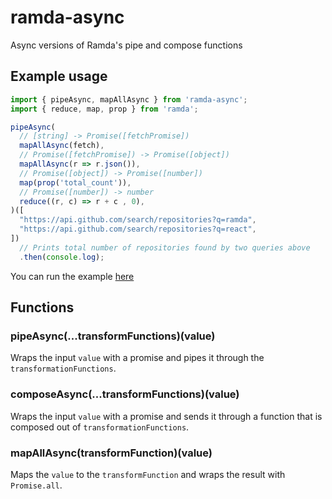 # ramda-async
Async versions of Ramda's pipe and compose functions


## Example usage
```js
import { pipeAsync, mapAllAsync } from 'ramda-async';
import { reduce, map, prop } from 'ramda';

pipeAsync(
  // [string] -> Promise([fetchPromise])
  mapAllAsync(fetch),
  // Promise([fetchPromise]) -> Promise([object])
  mapAllAsync(r => r.json()),
  // Promise([object]) -> Promise([number])
  map(prop('total_count')),
  // Promise([number]) -> number
  reduce((r, c) => r + c , 0),
)([
  "https://api.github.com/search/repositories?q=ramda",
  "https://api.github.com/search/repositories?q=react",
])
  // Prints total number of repositories found by two queries above
  .then(console.log);
```

You can run the example [here](https://ramdajs.com/repl/?v=0.26.1#?const%20pipeAsync%20%3D%20function%20pipeAsync%28%29%20%7B%0A%20%20const%20fns%20%3D%20Array.prototype.slice.call%28arguments%2C%200%29%3B%0A%0A%20%20return%20function%20composed%28initial%29%20%7B%0A%20%20%20%20return%20fns.reduce%28%28promise%2C%20fn%29%20%3D%3E%20%7B%0A%20%20%20%20%20%20return%20promise.then%28fn%29%3B%0A%20%20%20%20%7D%2C%20Promise.resolve%28initial%29%29%3B%0A%20%20%7D%3B%0A%7D%3B%0A%0A%2F%2F%20%28a%20-%3E%20Promise%28b%29%29%20-%3E%20%5Ba%5D%20-%3E%20Promise%28%5Bb%5D%29%0Aconst%20mapAllAsync%20%3D%20curry%28%28transformer%2C%20collection%29%20%3D%3E%0A%20%20Promise.all%28map%28transformer%2C%20collection%29%29%2C%0A%29%3B%0A%0A%0ApipeAsync%28%0A%20%20%2F%2F%20string%20-%3E%20Promise%28%5BfetchPromise%5D%29%0A%20%20mapAllAsync%28fetch%29%2C%0A%20%20%2F%2F%20Promise%28%5BfetchPromise%5D%29%20-%3E%20Promise%28%5Bobject%5D%29%0A%20%20mapAllAsync%28r%20%3D%3E%20r.json%28%29%29%2C%0A%20%20%2F%2F%20Promise%28%5Bobject%5D%29%20-%3E%20Promise%28%5Bnumber%5D%29%0A%20%20map%28prop%28%27total_count%27%29%29%2C%0A%20%20%2F%2F%20Promise%28%5Bnumber%5D%29%20-%3E%20number%0A%20%20reduce%28%28r%2C%20c%29%20%3D%3E%20r%20%2B%20c%20%2C%200%29%2C%0A%29%28%5B%0A%20%20%22https%3A%2F%2Fapi.github.com%2Fsearch%2Frepositories%3Fq%3Dramda%22%2C%0A%20%20%22https%3A%2F%2Fapi.github.com%2Fsearch%2Frepositories%3Fq%3Dreact%22%2C%0A%5D%29%0A%20%20%2F%2F%20Prints%20total%20number%20of%20repositories%20found%20by%20two%20queries%20above%0A%20%20.then%28console.log%29%3B)

## Functions

### pipeAsync(...transformFunctions)(value)
Wraps the input `value` with a promise and pipes it through the `transformationFunctions`.

### composeAsync(...transformFunctions)(value)
Wraps the input `value` with a promise and sends it through a function that is composed out of `transformationFunctions`.

### mapAllAsync(transformFunction)(value)
Maps the `value` to the `transformFunction` and wraps the result with `Promise.all`.